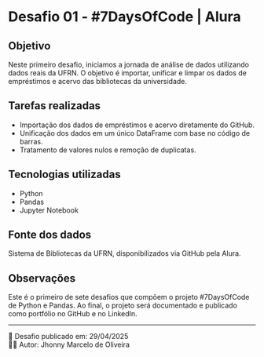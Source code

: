 # Desafio 01 - #7DaysOfCode | Alura

## Objetivo
Neste primeiro desafio, iniciamos a jornada de análise de dados utilizando dados reais da UFRN. O objetivo é importar, unificar e limpar os dados de empréstimos e acervo das bibliotecas da universidade.

## Tarefas realizadas

- Importação dos dados de empréstimos e acervo diretamente do GitHub.
- Unificação dos dados em um único DataFrame com base no código de barras.
- Tratamento de valores nulos e remoção de duplicatas.

## Tecnologias utilizadas
- Python
- Pandas
- Jupyter Notebook

## Fonte dos dados
Sistema de Bibliotecas da UFRN, disponibilizados via GitHub pela Alura.

## Observações
Este é o primeiro de sete desafios que compõem o projeto #7DaysOfCode de Python e Pandas. Ao final, o projeto será documentado e publicado como portfólio no GitHub e no LinkedIn.

---

📅 Desafio publicado em: 29/04/2025  
👨‍💻 Autor: Jhonny Marcelo de Oliveira  